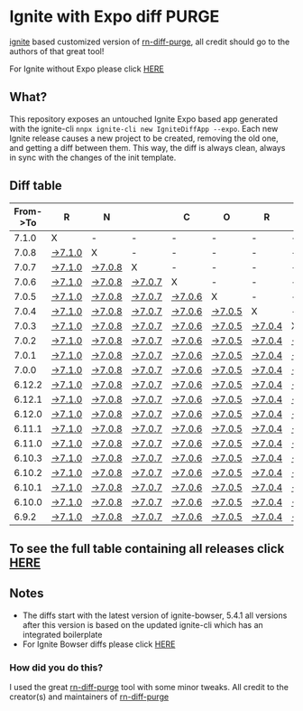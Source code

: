 # Ignite with Expo diff PURGE

[ignite](https://github.com/infinitered/ignite) based customized version of [rn-diff-purge](https://github.com/react-native-community/rn-diff-purge/), all credit should go to the authors of that great tool!

For Ignite without Expo please click [HERE](https://github.com/nirre7/ignite-diff-purge)

## What?

This repository exposes an untouched Ignite Expo based app generated with the ignite-cli
`nnpx ignite-cli new IgniteDiffApp --expo`. Each new Ignite release causes a new project to be created, removing the old one, and getting a diff between them. This way, the diff is always clean, always in sync with the changes of the init template.

## Diff table

| From->To | R                                                                                                 | N                                                                                                 |                                                                                                   | C                                                                                                 | O                                                                                                 | R                                                                                                 | E                                                                                                 |                                                                                                   | T                                                                                                 | E                                                                                                 | A                                                                                                   | M                                                                                                   |                                                                                                     |                                                                                                     |                                                                                                     |                                                                                                     |                                                                                                     |                                                                                                     |                                                                                                    |     |
| -------- | ------------------------------------------------------------------------------------------------- | ------------------------------------------------------------------------------------------------- | ------------------------------------------------------------------------------------------------- | ------------------------------------------------------------------------------------------------- | ------------------------------------------------------------------------------------------------- | ------------------------------------------------------------------------------------------------- | ------------------------------------------------------------------------------------------------- | ------------------------------------------------------------------------------------------------- | ------------------------------------------------------------------------------------------------- | ------------------------------------------------------------------------------------------------- | --------------------------------------------------------------------------------------------------- | --------------------------------------------------------------------------------------------------- | --------------------------------------------------------------------------------------------------- | --------------------------------------------------------------------------------------------------- | --------------------------------------------------------------------------------------------------- | --------------------------------------------------------------------------------------------------- | --------------------------------------------------------------------------------------------------- | --------------------------------------------------------------------------------------------------- | -------------------------------------------------------------------------------------------------- | --- |
| 7.1.0    | X                                                                                                 | -                                                                                                 | -                                                                                                 | -                                                                                                 | -                                                                                                 | -                                                                                                 | -                                                                                                 | -                                                                                                 | -                                                                                                 | -                                                                                                 | -                                                                                                   | -                                                                                                   | -                                                                                                   | -                                                                                                   | -                                                                                                   | -                                                                                                   | -                                                                                                   | -                                                                                                   | -                                                                                                  | -   |
| 7.0.8    | [->7.1.0](https://github.com/nirre7/ignite-expo-diff-purge/compare/release/7.0.8..release/7.1.0)  | X                                                                                                 | -                                                                                                 | -                                                                                                 | -                                                                                                 | -                                                                                                 | -                                                                                                 | -                                                                                                 | -                                                                                                 | -                                                                                                 | -                                                                                                   | -                                                                                                   | -                                                                                                   | -                                                                                                   | -                                                                                                   | -                                                                                                   | -                                                                                                   | -                                                                                                   | -                                                                                                  | -   |
| 7.0.7    | [->7.1.0](https://github.com/nirre7/ignite-expo-diff-purge/compare/release/7.0.7..release/7.1.0)  | [->7.0.8](https://github.com/nirre7/ignite-expo-diff-purge/compare/release/7.0.7..release/7.0.8)  | X                                                                                                 | -                                                                                                 | -                                                                                                 | -                                                                                                 | -                                                                                                 | -                                                                                                 | -                                                                                                 | -                                                                                                 | -                                                                                                   | -                                                                                                   | -                                                                                                   | -                                                                                                   | -                                                                                                   | -                                                                                                   | -                                                                                                   | -                                                                                                   | -                                                                                                  | -   |
| 7.0.6    | [->7.1.0](https://github.com/nirre7/ignite-expo-diff-purge/compare/release/7.0.6..release/7.1.0)  | [->7.0.8](https://github.com/nirre7/ignite-expo-diff-purge/compare/release/7.0.6..release/7.0.8)  | [->7.0.7](https://github.com/nirre7/ignite-expo-diff-purge/compare/release/7.0.6..release/7.0.7)  | X                                                                                                 | -                                                                                                 | -                                                                                                 | -                                                                                                 | -                                                                                                 | -                                                                                                 | -                                                                                                 | -                                                                                                   | -                                                                                                   | -                                                                                                   | -                                                                                                   | -                                                                                                   | -                                                                                                   | -                                                                                                   | -                                                                                                   | -                                                                                                  | -   |
| 7.0.5    | [->7.1.0](https://github.com/nirre7/ignite-expo-diff-purge/compare/release/7.0.5..release/7.1.0)  | [->7.0.8](https://github.com/nirre7/ignite-expo-diff-purge/compare/release/7.0.5..release/7.0.8)  | [->7.0.7](https://github.com/nirre7/ignite-expo-diff-purge/compare/release/7.0.5..release/7.0.7)  | [->7.0.6](https://github.com/nirre7/ignite-expo-diff-purge/compare/release/7.0.5..release/7.0.6)  | X                                                                                                 | -                                                                                                 | -                                                                                                 | -                                                                                                 | -                                                                                                 | -                                                                                                 | -                                                                                                   | -                                                                                                   | -                                                                                                   | -                                                                                                   | -                                                                                                   | -                                                                                                   | -                                                                                                   | -                                                                                                   | -                                                                                                  | -   |
| 7.0.4    | [->7.1.0](https://github.com/nirre7/ignite-expo-diff-purge/compare/release/7.0.4..release/7.1.0)  | [->7.0.8](https://github.com/nirre7/ignite-expo-diff-purge/compare/release/7.0.4..release/7.0.8)  | [->7.0.7](https://github.com/nirre7/ignite-expo-diff-purge/compare/release/7.0.4..release/7.0.7)  | [->7.0.6](https://github.com/nirre7/ignite-expo-diff-purge/compare/release/7.0.4..release/7.0.6)  | [->7.0.5](https://github.com/nirre7/ignite-expo-diff-purge/compare/release/7.0.4..release/7.0.5)  | X                                                                                                 | -                                                                                                 | -                                                                                                 | -                                                                                                 | -                                                                                                 | -                                                                                                   | -                                                                                                   | -                                                                                                   | -                                                                                                   | -                                                                                                   | -                                                                                                   | -                                                                                                   | -                                                                                                   | -                                                                                                  | -   |
| 7.0.3    | [->7.1.0](https://github.com/nirre7/ignite-expo-diff-purge/compare/release/7.0.3..release/7.1.0)  | [->7.0.8](https://github.com/nirre7/ignite-expo-diff-purge/compare/release/7.0.3..release/7.0.8)  | [->7.0.7](https://github.com/nirre7/ignite-expo-diff-purge/compare/release/7.0.3..release/7.0.7)  | [->7.0.6](https://github.com/nirre7/ignite-expo-diff-purge/compare/release/7.0.3..release/7.0.6)  | [->7.0.5](https://github.com/nirre7/ignite-expo-diff-purge/compare/release/7.0.3..release/7.0.5)  | [->7.0.4](https://github.com/nirre7/ignite-expo-diff-purge/compare/release/7.0.3..release/7.0.4)  | X                                                                                                 | -                                                                                                 | -                                                                                                 | -                                                                                                 | -                                                                                                   | -                                                                                                   | -                                                                                                   | -                                                                                                   | -                                                                                                   | -                                                                                                   | -                                                                                                   | -                                                                                                   | -                                                                                                  | -   |
| 7.0.2    | [->7.1.0](https://github.com/nirre7/ignite-expo-diff-purge/compare/release/7.0.2..release/7.1.0)  | [->7.0.8](https://github.com/nirre7/ignite-expo-diff-purge/compare/release/7.0.2..release/7.0.8)  | [->7.0.7](https://github.com/nirre7/ignite-expo-diff-purge/compare/release/7.0.2..release/7.0.7)  | [->7.0.6](https://github.com/nirre7/ignite-expo-diff-purge/compare/release/7.0.2..release/7.0.6)  | [->7.0.5](https://github.com/nirre7/ignite-expo-diff-purge/compare/release/7.0.2..release/7.0.5)  | [->7.0.4](https://github.com/nirre7/ignite-expo-diff-purge/compare/release/7.0.2..release/7.0.4)  | [->7.0.3](https://github.com/nirre7/ignite-expo-diff-purge/compare/release/7.0.2..release/7.0.3)  | X                                                                                                 | -                                                                                                 | -                                                                                                 | -                                                                                                   | -                                                                                                   | -                                                                                                   | -                                                                                                   | -                                                                                                   | -                                                                                                   | -                                                                                                   | -                                                                                                   | -                                                                                                  | -   |
| 7.0.1    | [->7.1.0](https://github.com/nirre7/ignite-expo-diff-purge/compare/release/7.0.1..release/7.1.0)  | [->7.0.8](https://github.com/nirre7/ignite-expo-diff-purge/compare/release/7.0.1..release/7.0.8)  | [->7.0.7](https://github.com/nirre7/ignite-expo-diff-purge/compare/release/7.0.1..release/7.0.7)  | [->7.0.6](https://github.com/nirre7/ignite-expo-diff-purge/compare/release/7.0.1..release/7.0.6)  | [->7.0.5](https://github.com/nirre7/ignite-expo-diff-purge/compare/release/7.0.1..release/7.0.5)  | [->7.0.4](https://github.com/nirre7/ignite-expo-diff-purge/compare/release/7.0.1..release/7.0.4)  | [->7.0.3](https://github.com/nirre7/ignite-expo-diff-purge/compare/release/7.0.1..release/7.0.3)  | [->7.0.2](https://github.com/nirre7/ignite-expo-diff-purge/compare/release/7.0.1..release/7.0.2)  | X                                                                                                 | -                                                                                                 | -                                                                                                   | -                                                                                                   | -                                                                                                   | -                                                                                                   | -                                                                                                   | -                                                                                                   | -                                                                                                   | -                                                                                                   | -                                                                                                  | -   |
| 7.0.0    | [->7.1.0](https://github.com/nirre7/ignite-expo-diff-purge/compare/release/7.0.0..release/7.1.0)  | [->7.0.8](https://github.com/nirre7/ignite-expo-diff-purge/compare/release/7.0.0..release/7.0.8)  | [->7.0.7](https://github.com/nirre7/ignite-expo-diff-purge/compare/release/7.0.0..release/7.0.7)  | [->7.0.6](https://github.com/nirre7/ignite-expo-diff-purge/compare/release/7.0.0..release/7.0.6)  | [->7.0.5](https://github.com/nirre7/ignite-expo-diff-purge/compare/release/7.0.0..release/7.0.5)  | [->7.0.4](https://github.com/nirre7/ignite-expo-diff-purge/compare/release/7.0.0..release/7.0.4)  | [->7.0.3](https://github.com/nirre7/ignite-expo-diff-purge/compare/release/7.0.0..release/7.0.3)  | [->7.0.2](https://github.com/nirre7/ignite-expo-diff-purge/compare/release/7.0.0..release/7.0.2)  | [->7.0.1](https://github.com/nirre7/ignite-expo-diff-purge/compare/release/7.0.0..release/7.0.1)  | X                                                                                                 | -                                                                                                   | -                                                                                                   | -                                                                                                   | -                                                                                                   | -                                                                                                   | -                                                                                                   | -                                                                                                   | -                                                                                                   | -                                                                                                  | -   |
| 6.12.2   | [->7.1.0](https://github.com/nirre7/ignite-expo-diff-purge/compare/release/6.12.2..release/7.1.0) | [->7.0.8](https://github.com/nirre7/ignite-expo-diff-purge/compare/release/6.12.2..release/7.0.8) | [->7.0.7](https://github.com/nirre7/ignite-expo-diff-purge/compare/release/6.12.2..release/7.0.7) | [->7.0.6](https://github.com/nirre7/ignite-expo-diff-purge/compare/release/6.12.2..release/7.0.6) | [->7.0.5](https://github.com/nirre7/ignite-expo-diff-purge/compare/release/6.12.2..release/7.0.5) | [->7.0.4](https://github.com/nirre7/ignite-expo-diff-purge/compare/release/6.12.2..release/7.0.4) | [->7.0.3](https://github.com/nirre7/ignite-expo-diff-purge/compare/release/6.12.2..release/7.0.3) | [->7.0.2](https://github.com/nirre7/ignite-expo-diff-purge/compare/release/6.12.2..release/7.0.2) | [->7.0.1](https://github.com/nirre7/ignite-expo-diff-purge/compare/release/6.12.2..release/7.0.1) | [->7.0.0](https://github.com/nirre7/ignite-expo-diff-purge/compare/release/6.12.2..release/7.0.0) | X                                                                                                   | -                                                                                                   | -                                                                                                   | -                                                                                                   | -                                                                                                   | -                                                                                                   | -                                                                                                   | -                                                                                                   | -                                                                                                  | -   |
| 6.12.1   | [->7.1.0](https://github.com/nirre7/ignite-expo-diff-purge/compare/release/6.12.1..release/7.1.0) | [->7.0.8](https://github.com/nirre7/ignite-expo-diff-purge/compare/release/6.12.1..release/7.0.8) | [->7.0.7](https://github.com/nirre7/ignite-expo-diff-purge/compare/release/6.12.1..release/7.0.7) | [->7.0.6](https://github.com/nirre7/ignite-expo-diff-purge/compare/release/6.12.1..release/7.0.6) | [->7.0.5](https://github.com/nirre7/ignite-expo-diff-purge/compare/release/6.12.1..release/7.0.5) | [->7.0.4](https://github.com/nirre7/ignite-expo-diff-purge/compare/release/6.12.1..release/7.0.4) | [->7.0.3](https://github.com/nirre7/ignite-expo-diff-purge/compare/release/6.12.1..release/7.0.3) | [->7.0.2](https://github.com/nirre7/ignite-expo-diff-purge/compare/release/6.12.1..release/7.0.2) | [->7.0.1](https://github.com/nirre7/ignite-expo-diff-purge/compare/release/6.12.1..release/7.0.1) | [->7.0.0](https://github.com/nirre7/ignite-expo-diff-purge/compare/release/6.12.1..release/7.0.0) | [->6.12.2](https://github.com/nirre7/ignite-expo-diff-purge/compare/release/6.12.1..release/6.12.2) | X                                                                                                   | -                                                                                                   | -                                                                                                   | -                                                                                                   | -                                                                                                   | -                                                                                                   | -                                                                                                   | -                                                                                                  | -   |
| 6.12.0   | [->7.1.0](https://github.com/nirre7/ignite-expo-diff-purge/compare/release/6.12.0..release/7.1.0) | [->7.0.8](https://github.com/nirre7/ignite-expo-diff-purge/compare/release/6.12.0..release/7.0.8) | [->7.0.7](https://github.com/nirre7/ignite-expo-diff-purge/compare/release/6.12.0..release/7.0.7) | [->7.0.6](https://github.com/nirre7/ignite-expo-diff-purge/compare/release/6.12.0..release/7.0.6) | [->7.0.5](https://github.com/nirre7/ignite-expo-diff-purge/compare/release/6.12.0..release/7.0.5) | [->7.0.4](https://github.com/nirre7/ignite-expo-diff-purge/compare/release/6.12.0..release/7.0.4) | [->7.0.3](https://github.com/nirre7/ignite-expo-diff-purge/compare/release/6.12.0..release/7.0.3) | [->7.0.2](https://github.com/nirre7/ignite-expo-diff-purge/compare/release/6.12.0..release/7.0.2) | [->7.0.1](https://github.com/nirre7/ignite-expo-diff-purge/compare/release/6.12.0..release/7.0.1) | [->7.0.0](https://github.com/nirre7/ignite-expo-diff-purge/compare/release/6.12.0..release/7.0.0) | [->6.12.2](https://github.com/nirre7/ignite-expo-diff-purge/compare/release/6.12.0..release/6.12.2) | [->6.12.1](https://github.com/nirre7/ignite-expo-diff-purge/compare/release/6.12.0..release/6.12.1) | X                                                                                                   | -                                                                                                   | -                                                                                                   | -                                                                                                   | -                                                                                                   | -                                                                                                   | -                                                                                                  | -   |
| 6.11.1   | [->7.1.0](https://github.com/nirre7/ignite-expo-diff-purge/compare/release/6.11.1..release/7.1.0) | [->7.0.8](https://github.com/nirre7/ignite-expo-diff-purge/compare/release/6.11.1..release/7.0.8) | [->7.0.7](https://github.com/nirre7/ignite-expo-diff-purge/compare/release/6.11.1..release/7.0.7) | [->7.0.6](https://github.com/nirre7/ignite-expo-diff-purge/compare/release/6.11.1..release/7.0.6) | [->7.0.5](https://github.com/nirre7/ignite-expo-diff-purge/compare/release/6.11.1..release/7.0.5) | [->7.0.4](https://github.com/nirre7/ignite-expo-diff-purge/compare/release/6.11.1..release/7.0.4) | [->7.0.3](https://github.com/nirre7/ignite-expo-diff-purge/compare/release/6.11.1..release/7.0.3) | [->7.0.2](https://github.com/nirre7/ignite-expo-diff-purge/compare/release/6.11.1..release/7.0.2) | [->7.0.1](https://github.com/nirre7/ignite-expo-diff-purge/compare/release/6.11.1..release/7.0.1) | [->7.0.0](https://github.com/nirre7/ignite-expo-diff-purge/compare/release/6.11.1..release/7.0.0) | [->6.12.2](https://github.com/nirre7/ignite-expo-diff-purge/compare/release/6.11.1..release/6.12.2) | [->6.12.1](https://github.com/nirre7/ignite-expo-diff-purge/compare/release/6.11.1..release/6.12.1) | [->6.12.0](https://github.com/nirre7/ignite-expo-diff-purge/compare/release/6.11.1..release/6.12.0) | X                                                                                                   | -                                                                                                   | -                                                                                                   | -                                                                                                   | -                                                                                                   | -                                                                                                  | -   |
| 6.11.0   | [->7.1.0](https://github.com/nirre7/ignite-expo-diff-purge/compare/release/6.11.0..release/7.1.0) | [->7.0.8](https://github.com/nirre7/ignite-expo-diff-purge/compare/release/6.11.0..release/7.0.8) | [->7.0.7](https://github.com/nirre7/ignite-expo-diff-purge/compare/release/6.11.0..release/7.0.7) | [->7.0.6](https://github.com/nirre7/ignite-expo-diff-purge/compare/release/6.11.0..release/7.0.6) | [->7.0.5](https://github.com/nirre7/ignite-expo-diff-purge/compare/release/6.11.0..release/7.0.5) | [->7.0.4](https://github.com/nirre7/ignite-expo-diff-purge/compare/release/6.11.0..release/7.0.4) | [->7.0.3](https://github.com/nirre7/ignite-expo-diff-purge/compare/release/6.11.0..release/7.0.3) | [->7.0.2](https://github.com/nirre7/ignite-expo-diff-purge/compare/release/6.11.0..release/7.0.2) | [->7.0.1](https://github.com/nirre7/ignite-expo-diff-purge/compare/release/6.11.0..release/7.0.1) | [->7.0.0](https://github.com/nirre7/ignite-expo-diff-purge/compare/release/6.11.0..release/7.0.0) | [->6.12.2](https://github.com/nirre7/ignite-expo-diff-purge/compare/release/6.11.0..release/6.12.2) | [->6.12.1](https://github.com/nirre7/ignite-expo-diff-purge/compare/release/6.11.0..release/6.12.1) | [->6.12.0](https://github.com/nirre7/ignite-expo-diff-purge/compare/release/6.11.0..release/6.12.0) | [->6.11.1](https://github.com/nirre7/ignite-expo-diff-purge/compare/release/6.11.0..release/6.11.1) | X                                                                                                   | -                                                                                                   | -                                                                                                   | -                                                                                                   | -                                                                                                  | -   |
| 6.10.3   | [->7.1.0](https://github.com/nirre7/ignite-expo-diff-purge/compare/release/6.10.3..release/7.1.0) | [->7.0.8](https://github.com/nirre7/ignite-expo-diff-purge/compare/release/6.10.3..release/7.0.8) | [->7.0.7](https://github.com/nirre7/ignite-expo-diff-purge/compare/release/6.10.3..release/7.0.7) | [->7.0.6](https://github.com/nirre7/ignite-expo-diff-purge/compare/release/6.10.3..release/7.0.6) | [->7.0.5](https://github.com/nirre7/ignite-expo-diff-purge/compare/release/6.10.3..release/7.0.5) | [->7.0.4](https://github.com/nirre7/ignite-expo-diff-purge/compare/release/6.10.3..release/7.0.4) | [->7.0.3](https://github.com/nirre7/ignite-expo-diff-purge/compare/release/6.10.3..release/7.0.3) | [->7.0.2](https://github.com/nirre7/ignite-expo-diff-purge/compare/release/6.10.3..release/7.0.2) | [->7.0.1](https://github.com/nirre7/ignite-expo-diff-purge/compare/release/6.10.3..release/7.0.1) | [->7.0.0](https://github.com/nirre7/ignite-expo-diff-purge/compare/release/6.10.3..release/7.0.0) | [->6.12.2](https://github.com/nirre7/ignite-expo-diff-purge/compare/release/6.10.3..release/6.12.2) | [->6.12.1](https://github.com/nirre7/ignite-expo-diff-purge/compare/release/6.10.3..release/6.12.1) | [->6.12.0](https://github.com/nirre7/ignite-expo-diff-purge/compare/release/6.10.3..release/6.12.0) | [->6.11.1](https://github.com/nirre7/ignite-expo-diff-purge/compare/release/6.10.3..release/6.11.1) | [->6.11.0](https://github.com/nirre7/ignite-expo-diff-purge/compare/release/6.10.3..release/6.11.0) | X                                                                                                   | -                                                                                                   | -                                                                                                   | -                                                                                                  | -   |
| 6.10.2   | [->7.1.0](https://github.com/nirre7/ignite-expo-diff-purge/compare/release/6.10.2..release/7.1.0) | [->7.0.8](https://github.com/nirre7/ignite-expo-diff-purge/compare/release/6.10.2..release/7.0.8) | [->7.0.7](https://github.com/nirre7/ignite-expo-diff-purge/compare/release/6.10.2..release/7.0.7) | [->7.0.6](https://github.com/nirre7/ignite-expo-diff-purge/compare/release/6.10.2..release/7.0.6) | [->7.0.5](https://github.com/nirre7/ignite-expo-diff-purge/compare/release/6.10.2..release/7.0.5) | [->7.0.4](https://github.com/nirre7/ignite-expo-diff-purge/compare/release/6.10.2..release/7.0.4) | [->7.0.3](https://github.com/nirre7/ignite-expo-diff-purge/compare/release/6.10.2..release/7.0.3) | [->7.0.2](https://github.com/nirre7/ignite-expo-diff-purge/compare/release/6.10.2..release/7.0.2) | [->7.0.1](https://github.com/nirre7/ignite-expo-diff-purge/compare/release/6.10.2..release/7.0.1) | [->7.0.0](https://github.com/nirre7/ignite-expo-diff-purge/compare/release/6.10.2..release/7.0.0) | [->6.12.2](https://github.com/nirre7/ignite-expo-diff-purge/compare/release/6.10.2..release/6.12.2) | [->6.12.1](https://github.com/nirre7/ignite-expo-diff-purge/compare/release/6.10.2..release/6.12.1) | [->6.12.0](https://github.com/nirre7/ignite-expo-diff-purge/compare/release/6.10.2..release/6.12.0) | [->6.11.1](https://github.com/nirre7/ignite-expo-diff-purge/compare/release/6.10.2..release/6.11.1) | [->6.11.0](https://github.com/nirre7/ignite-expo-diff-purge/compare/release/6.10.2..release/6.11.0) | [->6.10.3](https://github.com/nirre7/ignite-expo-diff-purge/compare/release/6.10.2..release/6.10.3) | X                                                                                                   | -                                                                                                   | -                                                                                                  | -   |
| 6.10.1   | [->7.1.0](https://github.com/nirre7/ignite-expo-diff-purge/compare/release/6.10.1..release/7.1.0) | [->7.0.8](https://github.com/nirre7/ignite-expo-diff-purge/compare/release/6.10.1..release/7.0.8) | [->7.0.7](https://github.com/nirre7/ignite-expo-diff-purge/compare/release/6.10.1..release/7.0.7) | [->7.0.6](https://github.com/nirre7/ignite-expo-diff-purge/compare/release/6.10.1..release/7.0.6) | [->7.0.5](https://github.com/nirre7/ignite-expo-diff-purge/compare/release/6.10.1..release/7.0.5) | [->7.0.4](https://github.com/nirre7/ignite-expo-diff-purge/compare/release/6.10.1..release/7.0.4) | [->7.0.3](https://github.com/nirre7/ignite-expo-diff-purge/compare/release/6.10.1..release/7.0.3) | [->7.0.2](https://github.com/nirre7/ignite-expo-diff-purge/compare/release/6.10.1..release/7.0.2) | [->7.0.1](https://github.com/nirre7/ignite-expo-diff-purge/compare/release/6.10.1..release/7.0.1) | [->7.0.0](https://github.com/nirre7/ignite-expo-diff-purge/compare/release/6.10.1..release/7.0.0) | [->6.12.2](https://github.com/nirre7/ignite-expo-diff-purge/compare/release/6.10.1..release/6.12.2) | [->6.12.1](https://github.com/nirre7/ignite-expo-diff-purge/compare/release/6.10.1..release/6.12.1) | [->6.12.0](https://github.com/nirre7/ignite-expo-diff-purge/compare/release/6.10.1..release/6.12.0) | [->6.11.1](https://github.com/nirre7/ignite-expo-diff-purge/compare/release/6.10.1..release/6.11.1) | [->6.11.0](https://github.com/nirre7/ignite-expo-diff-purge/compare/release/6.10.1..release/6.11.0) | [->6.10.3](https://github.com/nirre7/ignite-expo-diff-purge/compare/release/6.10.1..release/6.10.3) | [->6.10.2](https://github.com/nirre7/ignite-expo-diff-purge/compare/release/6.10.1..release/6.10.2) | X                                                                                                   | -                                                                                                  | -   |
| 6.10.0   | [->7.1.0](https://github.com/nirre7/ignite-expo-diff-purge/compare/release/6.10.0..release/7.1.0) | [->7.0.8](https://github.com/nirre7/ignite-expo-diff-purge/compare/release/6.10.0..release/7.0.8) | [->7.0.7](https://github.com/nirre7/ignite-expo-diff-purge/compare/release/6.10.0..release/7.0.7) | [->7.0.6](https://github.com/nirre7/ignite-expo-diff-purge/compare/release/6.10.0..release/7.0.6) | [->7.0.5](https://github.com/nirre7/ignite-expo-diff-purge/compare/release/6.10.0..release/7.0.5) | [->7.0.4](https://github.com/nirre7/ignite-expo-diff-purge/compare/release/6.10.0..release/7.0.4) | [->7.0.3](https://github.com/nirre7/ignite-expo-diff-purge/compare/release/6.10.0..release/7.0.3) | [->7.0.2](https://github.com/nirre7/ignite-expo-diff-purge/compare/release/6.10.0..release/7.0.2) | [->7.0.1](https://github.com/nirre7/ignite-expo-diff-purge/compare/release/6.10.0..release/7.0.1) | [->7.0.0](https://github.com/nirre7/ignite-expo-diff-purge/compare/release/6.10.0..release/7.0.0) | [->6.12.2](https://github.com/nirre7/ignite-expo-diff-purge/compare/release/6.10.0..release/6.12.2) | [->6.12.1](https://github.com/nirre7/ignite-expo-diff-purge/compare/release/6.10.0..release/6.12.1) | [->6.12.0](https://github.com/nirre7/ignite-expo-diff-purge/compare/release/6.10.0..release/6.12.0) | [->6.11.1](https://github.com/nirre7/ignite-expo-diff-purge/compare/release/6.10.0..release/6.11.1) | [->6.11.0](https://github.com/nirre7/ignite-expo-diff-purge/compare/release/6.10.0..release/6.11.0) | [->6.10.3](https://github.com/nirre7/ignite-expo-diff-purge/compare/release/6.10.0..release/6.10.3) | [->6.10.2](https://github.com/nirre7/ignite-expo-diff-purge/compare/release/6.10.0..release/6.10.2) | [->6.10.1](https://github.com/nirre7/ignite-expo-diff-purge/compare/release/6.10.0..release/6.10.1) | X                                                                                                  | -   |
| 6.9.2    | [->7.1.0](https://github.com/nirre7/ignite-expo-diff-purge/compare/release/6.9.2..release/7.1.0)  | [->7.0.8](https://github.com/nirre7/ignite-expo-diff-purge/compare/release/6.9.2..release/7.0.8)  | [->7.0.7](https://github.com/nirre7/ignite-expo-diff-purge/compare/release/6.9.2..release/7.0.7)  | [->7.0.6](https://github.com/nirre7/ignite-expo-diff-purge/compare/release/6.9.2..release/7.0.6)  | [->7.0.5](https://github.com/nirre7/ignite-expo-diff-purge/compare/release/6.9.2..release/7.0.5)  | [->7.0.4](https://github.com/nirre7/ignite-expo-diff-purge/compare/release/6.9.2..release/7.0.4)  | [->7.0.3](https://github.com/nirre7/ignite-expo-diff-purge/compare/release/6.9.2..release/7.0.3)  | [->7.0.2](https://github.com/nirre7/ignite-expo-diff-purge/compare/release/6.9.2..release/7.0.2)  | [->7.0.1](https://github.com/nirre7/ignite-expo-diff-purge/compare/release/6.9.2..release/7.0.1)  | [->7.0.0](https://github.com/nirre7/ignite-expo-diff-purge/compare/release/6.9.2..release/7.0.0)  | [->6.12.2](https://github.com/nirre7/ignite-expo-diff-purge/compare/release/6.9.2..release/6.12.2)  | [->6.12.1](https://github.com/nirre7/ignite-expo-diff-purge/compare/release/6.9.2..release/6.12.1)  | [->6.12.0](https://github.com/nirre7/ignite-expo-diff-purge/compare/release/6.9.2..release/6.12.0)  | [->6.11.1](https://github.com/nirre7/ignite-expo-diff-purge/compare/release/6.9.2..release/6.11.1)  | [->6.11.0](https://github.com/nirre7/ignite-expo-diff-purge/compare/release/6.9.2..release/6.11.0)  | [->6.10.3](https://github.com/nirre7/ignite-expo-diff-purge/compare/release/6.9.2..release/6.10.3)  | [->6.10.2](https://github.com/nirre7/ignite-expo-diff-purge/compare/release/6.9.2..release/6.10.2)  | [->6.10.1](https://github.com/nirre7/ignite-expo-diff-purge/compare/release/6.9.2..release/6.10.1)  | [->6.10.0](https://github.com/nirre7/ignite-expo-diff-purge/compare/release/6.9.2..release/6.10.0) | X   |

## To see the full table containing all releases click [HERE](https://nirre7.github.io/ignite-expo-diff-purge/)

## Notes

- The diffs start with the latest version of ignite-bowser, 5.4.1 all versions after this version is based on the updated ignite-cli which has an integrated boilerplate
- For Ignite Bowser diffs please click [HERE](https://github.com/nirre7/ignite-bowser-diff-purge)

### How did you do this?

I used the great [rn-diff-purge](https://github.com/react-native-community/rn-diff-purge/) tool with some minor tweaks.
All credit to the creator(s) and maintainers of [rn-diff-purge](https://github.com/react-native-community/rn-diff-purge/)

